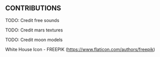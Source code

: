 ## CONTRIBUTIONS
TODO: Credit free sounds

TODO: Credit mars textures

TODO: Credit moon models

White House Icon - FREEPIK (https://www.flaticon.com/authors/freepik)